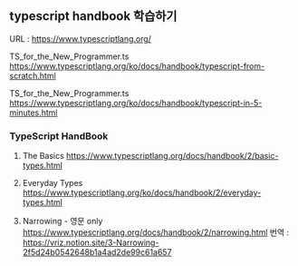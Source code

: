 ## typescript handbook 학습하기

URL : https://www.typescriptlang.org/

TS_for_the_New_Programmer.ts
https://www.typescriptlang.org/ko/docs/handbook/typescript-from-scratch.html

TS_for_the_New_Programmer.ts
https://www.typescriptlang.org/ko/docs/handbook/typescript-in-5-minutes.html

### TypeScript HandBook
1. The Basics
https://www.typescriptlang.org/docs/handbook/2/basic-types.html

2. Everyday Types
https://www.typescriptlang.org/ko/docs/handbook/2/everyday-types.html

3. Narrowing - 영문 only
https://www.typescriptlang.org/docs/handbook/2/narrowing.html
번역 : https://vriz.notion.site/3-Narrowing-2f5d24b0542648b1a4ad2de99c61a657
